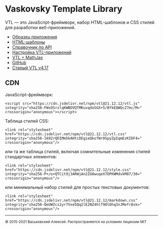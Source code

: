 # Vaskovsky Template Library

VTL &#8212; это JavaScript-фреймворк, набор HTML-шаблонов и СSS стилей для разработки веб-приложений.

* [Образец приложения](sample/ru/index.html)
* [HTML-шаблоны](html/ru/README.html)
* [Справочник по API](api.md)
* [Настройка VTL-приложений](setup.md)
* [VTL + MathJax](mathjax.md)
* [GitHub](https://github.com/vaskovsky/vtl)
* [Старый VTL v4.17](http://vaskovsky.net/vtl-4/)

## CDN

JavaScript-фреймворк:
```
<script src="https://cdn.jsdelivr.net/npm/vtl@21.12.12/vtl.js" integrity="sha256-FWxOSrzlqKWBDVQTMKuvqdoSGX+5/BfkEQWQcZ7mc/M=" crossorigin="anonymous"></script>
```

Таблица стилей CSS:
```
<link rel="stylesheet" href="https://cdn.jsdelivr.net/npm/vtl@21.12.12/vtl.css" integrity="sha256-1692rQDIMm5kAHtcDEgieQkofWr0SpyZpIqmEzKIDF4=" crossorigin="anonymous"/>
```
или та же таблица стилей, включая сомнительные изменения стилей стандартных элементов:
```
<link rel="stylesheet" href="https://cdn.jsdelivr.net/npm/vtl@21.12.12/style.css" integrity="sha256-P+/o+QTCit9j3ARWjAn2ZG0wuqeX7DPKWMdvkM87/30=" crossorigin="anonymous"/>
```
или минимальный набор стилей для простых текстовых документов:
```
<link rel="stylesheet" href="https://cdn.jsdelivr.net/npm/vtl@21.12.12/markdown.css" integrity="sha256-QeUWZci2yr7Vxe5Qq2lE2NZ4hlT9OlOhq3nJMefr8sk=" crossorigin="anonymous"/>
```
________________________________________________________________________________
<small>© 2015-2021 Васьковский Алексей. Распространяется на условиях лицензии MIT</small>
<style>pre {white-space: pre-wrap}</style>
